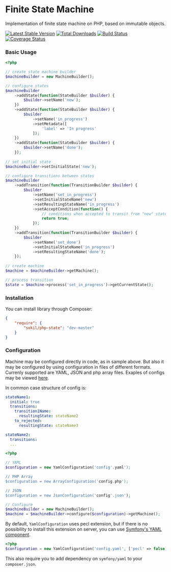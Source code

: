 # Finite State Machine

Implementation of finite state machine on PHP, based on immutable objects.

[![Latest Stable Version](https://poser.pugx.org/sokil/php-state/v/stable.png)](https://packagist.org/packages/sokil/php-state)
[![Total Downloads](http://img.shields.io/packagist/dt/sokil/php-state.svg)](https://packagist.org/packages/sokil/php-state)
[![Build Status](https://travis-ci.org/sokil/php-state.png?branch=master&1)](https://travis-ci.org/sokil/php-state)
[![Coverage Status](https://coveralls.io/repos/sokil/php-state/badge.png)](https://coveralls.io/r/sokil/php-state)

### Basic Usage

```php
<?php

// create state machine builder
$machineBuilder = new MachineBuilder();

// configure states
$machineBuilder
    ->addState(function(StateBuilder $builder) {
        $builder->setName('new');
    })
    ->addState(function(StateBuilder $builder) {
        $builder
            ->setName('in_progress')
            ->setMetadata([
                'label' => 'In progress'
            ]);
    })
    ->addState(function(StateBuilder $builder) {
        $builder->setName('done');
    });
    
// set initial state
$machineBuilder->setInitialState('new');

// configure transitions between states
$machineBuilder
    ->addTransition(function(TransitionBuilder $builder) {
        $builder
            ->setName('set_in_progress')
            ->setInitialStateName('new')
            ->setResultingStateName('in_progress')
            ->setAcceptCondition(function() {
                // conditions when accepted to transit from "new" state to "in_progress"
                return true;
            });
    })
    ->addTransition(function(TransitionBuilder $builder) {
        $builder
            ->setName('set_done')
            ->setInitialStateName('in_progress')
            ->setResultingStateName('done');
    });
    
// create machine
$machine = $machineBuilder->getMachine();

// process transition
$state = $machine->process('set_in_progress')->getCurrentState();
```

### Installation

You can install library through Composer:

```json
{
    "require": {
        "sokil/php-state": "dev-master"
    }
}
```

### Configuration

Machine may be configured directly in code, as in sample above. But also it may be configured by using configuration in files of different formats. Currenly supported are YAML, JSON and php array files. Exaples of configs may be viewed [here](https://github.com/sokil/php-state/tree/master/tests/configs).

In common case structure of config is:
```yaml
stateName1:
  initial: true
  transitions:
    transition1Name:
      resultingState: stateName2
    to_rejected:
      resultingState: stateName3

stateName2:
  transitions:
  ...
```

```php
<?php

// YAML
$configuration = new YamlConfiguration('config'.yaml');

// PHP Array
$configuration = new ArrayConfiguration('config.php');

// JSON
$configuration = new JsonConfiguration('config'.json');

// Configure
$machineBuilder = new MachineBuilder();
$machine = $machineBuilder->configure($configuration)->getMachine();
```

By default, `YamlConfiguration` uses pecl extension, but if there is no possibility to install this extension on server, you can use
[Symfony's YAML component](http://symfony.com/doc/current/components/yaml/introduction.html).

```php
<?php
$configuration = new YamlConfiguration('config.yaml', ['pecl' => false]);
```

This also require you to add dependency on `symfony/yaml` to your `composer.json`.
